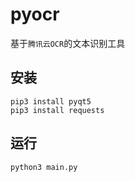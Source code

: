 # pyocr

基于`腾讯云OCR`的文本识别工具

## 安装
```
pip3 install pyqt5
pip3 install requests
```

## 运行
```
python3 main.py
```